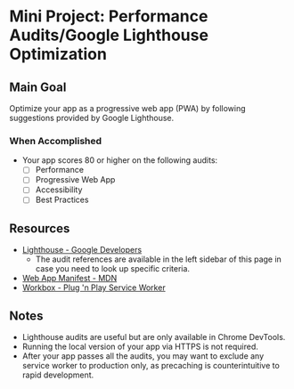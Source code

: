 # Mini Project: Performance Audits/Google Lighthouse Optimization
## Main Goal
Optimize your app as a progressive web app (PWA) by following suggestions provided by Google Lighthouse.
### When Accomplished
- Your app scores 80 or higher on the following audits:
  - [ ] Performance
  - [ ] Progressive Web App
  - [ ] Accessibility
  - [ ] Best Practices
## Resources
- [Lighthouse - Google Developers](https://developers.google.com/web/tools/lighthouse/)
  - The audit references are available in the left sidebar of this page in case you need to look up specific criteria.
- [Web App Manifest - MDN](https://developer.mozilla.org/en-US/docs/Web/Manifest)
- [Workbox - Plug 'n Play Service Worker](https://developers.google.com/web/tools/workbox/)
## Notes
- Lighthouse audits are useful but are only available in Chrome DevTools.
- Running the local version of your app via HTTPS is not required.
- After your app passes all the audits, you may want to exclude any service worker to production only, as precaching is counterintuitive to rapid development.